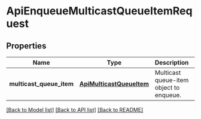 # ApiEnqueueMulticastQueueItemRequest

## Properties
Name | Type | Description | Notes
------------ | ------------- | ------------- | -------------
**multicast_queue_item** | [**ApiMulticastQueueItem**](ApiMulticastQueueItem.md) | Multicast queue-item object to enqueue. | [optional] 

[[Back to Model list]](../README.md#documentation-for-models) [[Back to API list]](../README.md#documentation-for-api-endpoints) [[Back to README]](../README.md)


